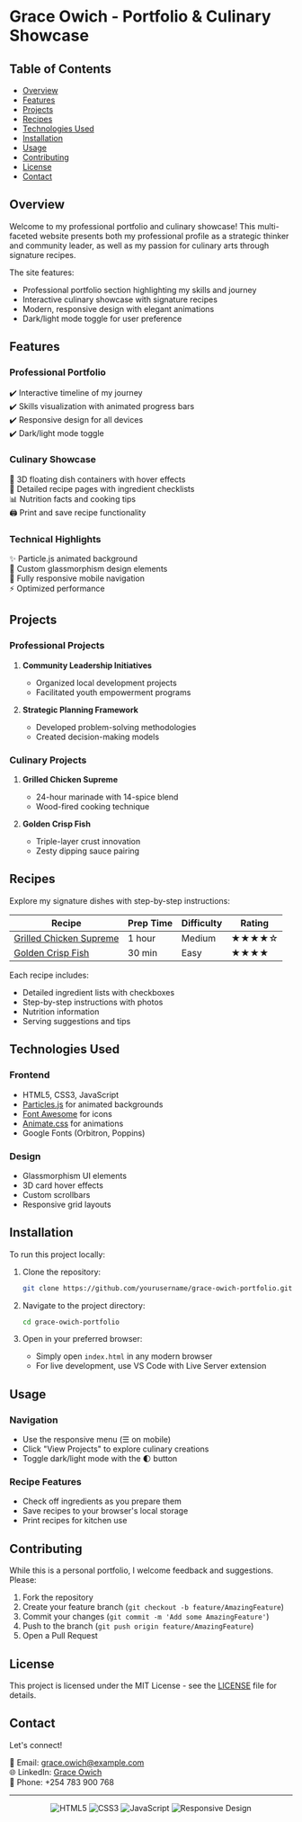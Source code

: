 # Grace Owich - Portfolio & Culinary Showcase

## Table of Contents
- [Overview](#overview)
- [Features](#features)
- [Projects](#projects)
- [Recipes](#recipes)
- [Technologies Used](#technologies-used)
- [Installation](#installation)
- [Usage](#usage)
- [Contributing](#contributing)
- [License](#license)
- [Contact](#contact)

## Overview

Welcome to my professional portfolio and culinary showcase! This multi-faceted website presents both my professional profile as a strategic thinker and community leader, as well as my passion for culinary arts through signature recipes.

The site features:
- Professional portfolio section highlighting my skills and journey
- Interactive culinary showcase with signature recipes
- Modern, responsive design with elegant animations
- Dark/light mode toggle for user preference

## Features

### Professional Portfolio
✔️ Interactive timeline of my journey  
✔️ Skills visualization with animated progress bars  
✔️ Responsive design for all devices  
✔️ Dark/light mode toggle  

### Culinary Showcase
🍳 3D floating dish containers with hover effects  
📝 Detailed recipe pages with ingredient checklists  
📊 Nutrition facts and cooking tips  
🖨️ Print and save recipe functionality  

### Technical Highlights
✨ Particle.js animated background  
🎨 Custom glassmorphism design elements  
📱 Fully responsive mobile navigation  
⚡ Optimized performance  

## Projects

### Professional Projects
1. **Community Leadership Initiatives**
   - Organized local development projects
   - Facilitated youth empowerment programs

2. **Strategic Planning Framework**
   - Developed problem-solving methodologies
   - Created decision-making models

### Culinary Projects
1. **Grilled Chicken Supreme**
   - 24-hour marinade with 14-spice blend
   - Wood-fired cooking technique

2. **Golden Crisp Fish**
   - Triple-layer crust innovation
   - Zesty dipping sauce pairing

## Recipes

Explore my signature dishes with step-by-step instructions:

| Recipe | Prep Time | Difficulty | Rating |
|--------|-----------|------------|--------|
| [Grilled Chicken Supreme](recipe.html) | 1 hour | Medium | ★★★★☆ |
| [Golden Crisp Fish](recipe1.html) | 30 min | Easy | ★★★★ |

Each recipe includes:
- Detailed ingredient lists with checkboxes
- Step-by-step instructions with photos
- Nutrition information
- Serving suggestions and tips

## Technologies Used

### Frontend
- HTML5, CSS3, JavaScript
- [Particles.js](https://vincentgarreau.com/particles.js/) for animated backgrounds
- [Font Awesome](https://fontawesome.com/) for icons
- [Animate.css](https://animate.style/) for animations
- Google Fonts (Orbitron, Poppins)

### Design
- Glassmorphism UI elements
- 3D card hover effects
- Custom scrollbars
- Responsive grid layouts

## Installation

To run this project locally:

1. Clone the repository:
   ```bash
   git clone https://github.com/yourusername/grace-owich-portfolio.git
   ```

2. Navigate to the project directory:
   ```bash
   cd grace-owich-portfolio
   ```

3. Open in your preferred browser:
   - Simply open `index.html` in any modern browser
   - For live development, use VS Code with Live Server extension

## Usage

### Navigation
- Use the responsive menu (☰ on mobile)
- Click "View Projects" to explore culinary creations
- Toggle dark/light mode with the 🌓 button

### Recipe Features
- Check off ingredients as you prepare them
- Save recipes to your browser's local storage
- Print recipes for kitchen use

## Contributing

While this is a personal portfolio, I welcome feedback and suggestions. Please:

1. Fork the repository
2. Create your feature branch (`git checkout -b feature/AmazingFeature`)
3. Commit your changes (`git commit -m 'Add some AmazingFeature'`)
4. Push to the branch (`git push origin feature/AmazingFeature`)
5. Open a Pull Request

## License

This project is licensed under the MIT License - see the [LICENSE](LICENSE) file for details.

## Contact

Let's connect!

📧 Email: [grace.owich@example.com](mailto:owichgrace46@gmail.com)  
🌐 LinkedIn: [Grace Owich](https://linkedin.com/in/grace-owich)  
📱 Phone: +254 783 900 768  

---

<div align="center">
  <img src="https://img.shields.io/badge/HTML5-E34F26?style=for-the-badge&logo=html5&logoColor=white" alt="HTML5">
  <img src="https://img.shields.io/badge/CSS3-1572B6?style=for-the-badge&logo=css3&logoColor=white" alt="CSS3">
  <img src="https://img.shields.io/badge/JavaScript-F7DF1E?style=for-the-badge&logo=javascript&logoColor=black" alt="JavaScript">
  <img src="https://img.shields.io/badge/Responsive-Design-green?style=for-the-badge" alt="Responsive Design">
</div>
